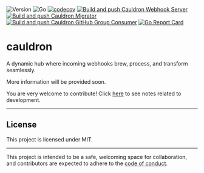 ![Version](https://img.shields.io/badge/version-0.1.7-orange.svg)
![Go](https://img.shields.io/github/go-mod/go-version/devchain-network/cauldron)
[![codecov](https://codecov.io/github/devchain-network/cauldron/graph/badge.svg?token=LAUHZBW12F)](https://codecov.io/github/devchain-network/cauldron)
[![Build and push Cauldron Webhook Server](https://github.com/devchain-network/cauldron/actions/workflows/build-push-cauldron-webhookserver.yml/badge.svg)](https://github.com/devchain-network/cauldron/actions/workflows/build-push-cauldron-webhookserver.yml)
[![Build and push Cauldron Migrator](https://github.com/devchain-network/cauldron/actions/workflows/build-push-cauldron-migrator.yml/badge.svg)](https://github.com/devchain-network/cauldron/actions/workflows/build-push-cauldron-migrator.yml)
[![Build and push Cauldron GitHub Group Consumer](https://github.com/devchain-network/cauldron/actions/workflows/build-push-cauldron-github-group-consumer.yml/badge.svg)](https://github.com/devchain-network/cauldron/actions/workflows/build-push-cauldron-github-group-consumer.yml)
[![Go Report Card](https://goreportcard.com/badge/github.com/devchain-network/cauldron)](https://goreportcard.com/report/github.com/devchain-network/cauldron)


# cauldron

A dynamic hub where incoming webhooks brew, process, and transform seamlessly.

More information will be provided soon.

You are very welcome to contribute! Click [here][01] to see notes related to development.

---

## License

This project is licensed under MIT.

---

This project is intended to be a safe, welcoming space for collaboration, and
contributors are expected to adhere to the [code of conduct][coc].

[coc]: https://github.com/devchain-network/cauldron/blob/main/CODE_OF_CONDUCT.md
[01]: https://github.com/devchain-network/cauldron/blob/main/DEVELOPMENT.md